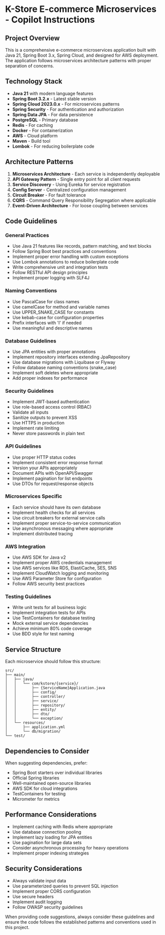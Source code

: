 <!-- Use this file to provide workspace-specific custom instructions to Copilot. For more details, visit https://code.visualstudio.com/docs/copilot/copilot-customization#_use-a-githubcopilotinstructionsmd-file -->

# K-Store E-commerce Microservices - Copilot Instructions

## Project Overview
This is a comprehensive e-commerce microservices application built with Java 21, Spring Boot 3.x, Spring Cloud, and designed for AWS deployment. The application follows microservices architecture patterns with proper separation of concerns.

## Technology Stack
- **Java 21** with modern language features
- **Spring Boot 3.2.x** - Latest stable version
- **Spring Cloud 2023.0.x** - For microservices patterns
- **Spring Security** - For authentication and authorization
- **Spring Data JPA** - For data persistence
- **PostgreSQL** - Primary database
- **Redis** - For caching
- **Docker** - For containerization
- **AWS** - Cloud platform
- **Maven** - Build tool
- **Lombok** - For reducing boilerplate code

## Architecture Patterns
1. **Microservices Architecture** - Each service is independently deployable
2. **API Gateway Pattern** - Single entry point for all client requests
3. **Service Discovery** - Using Eureka for service registration
4. **Config Server** - Centralized configuration management
5. **Circuit Breaker** - For fault tolerance
6. **CQRS** - Command Query Responsibility Segregation where applicable
7. **Event-Driven Architecture** - For loose coupling between services

## Code Guidelines

### General Practices
- Use Java 21 features like records, pattern matching, and text blocks
- Follow Spring Boot best practices and conventions
- Implement proper error handling with custom exceptions
- Use Lombok annotations to reduce boilerplate code
- Write comprehensive unit and integration tests
- Follow RESTful API design principles
- Implement proper logging with SLF4J

### Naming Conventions
- Use PascalCase for class names
- Use camelCase for method and variable names
- Use UPPER_SNAKE_CASE for constants
- Use kebab-case for configuration properties
- Prefix interfaces with 'I' if needed
- Use meaningful and descriptive names

### Database Guidelines
- Use JPA entities with proper annotations
- Implement repository interfaces extending JpaRepository
- Use database migrations with Liquibase or Flyway
- Follow database naming conventions (snake_case)
- Implement soft deletes where appropriate
- Add proper indexes for performance

### Security Guidelines
- Implement JWT-based authentication
- Use role-based access control (RBAC)
- Validate all inputs
- Sanitize outputs to prevent XSS
- Use HTTPS in production
- Implement rate limiting
- Never store passwords in plain text

### API Guidelines
- Use proper HTTP status codes
- Implement consistent error response format
- Version your APIs appropriately
- Document APIs with OpenAPI/Swagger
- Implement pagination for list endpoints
- Use DTOs for request/response objects

### Microservices Specific
- Each service should have its own database
- Implement health checks for all services
- Use circuit breakers for external service calls
- Implement proper service-to-service communication
- Use asynchronous messaging where appropriate
- Implement distributed tracing

### AWS Integration
- Use AWS SDK for Java v2
- Implement proper AWS credentials management
- Use AWS services like RDS, ElastiCache, SES, SNS
- Implement CloudWatch logging and monitoring
- Use AWS Parameter Store for configuration
- Follow AWS security best practices

### Testing Guidelines
- Write unit tests for all business logic
- Implement integration tests for APIs
- Use TestContainers for database testing
- Mock external service dependencies
- Achieve minimum 80% code coverage
- Use BDD style for test naming

## Service Structure
Each microservice should follow this structure:
```
src/
├── main/
│   ├── java/
│   │   └── com/kstore/{service}/
│   │       ├── {ServiceName}Application.java
│   │       ├── config/
│   │       ├── controller/
│   │       ├── service/
│   │       ├── repository/
│   │       ├── entity/
│   │       ├── dto/
│   │       └── exception/
│   └── resources/
│       ├── application.yml
│       └── db/migration/
└── test/
```

## Dependencies to Consider
When suggesting dependencies, prefer:
- Spring Boot starters over individual libraries
- Official Spring libraries
- Well-maintained open-source libraries
- AWS SDK for cloud integrations
- TestContainers for testing
- Micrometer for metrics

## Performance Considerations
- Implement caching with Redis where appropriate
- Use database connection pooling
- Implement lazy loading for JPA entities
- Use pagination for large data sets
- Consider asynchronous processing for heavy operations
- Implement proper indexing strategies

## Security Considerations
- Always validate input data
- Use parameterized queries to prevent SQL injection
- Implement proper CORS configuration
- Use secure headers
- Implement audit logging
- Follow OWASP security guidelines

When providing code suggestions, always consider these guidelines and ensure the code follows the established patterns and conventions used in this project.

